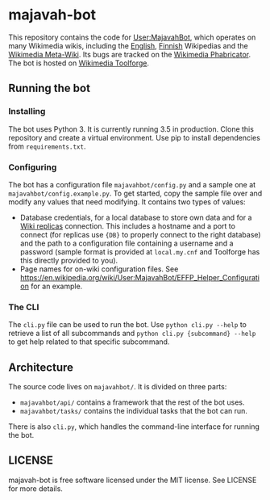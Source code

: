 # majavah-bot

This repository contains the code for [User:MajavahBot](https://en.wikipedia.org/wiki/User:MajavahBot), which operates
on many Wikimedia wikis, including the [English](https://en.wikipedia.org/wiki/User:MajavahBot),
[Finnish](https://fi.wikipedia.org/wiki/Käyttäjä:MajavahBot) Wikipedias and the
[Wikimedia Meta-Wiki](https://meta.wikimedia.org/wiki/User:MajavahBot). Its bugs are tracked on the
[Wikimedia Phabricator](https://phabricator.wikimedia.org/tag/tool-majavahbot/). The bot is hosted on
[Wikimedia Toolforge](https://toolforge.org).

## Running the bot

### Installing

The bot uses Python 3. It is currently running 3.5 in production. Clone this repository and create a virtual environment. Use pip to install dependencies from `requirements.txt`.

### Configuring

The bot has a configuration file `majavahbot/config.py` and a sample one at `majavahbot/config.example.py`.
To get started, copy the sample file over and modify any values that need modifying. It contains two types of values:

* Database credentials, for a local database to store own data and
  for a [Wiki replicas](https://wikitech.wikimedia.org/wiki/Help:Toolforge/Database) connection.
  This includes a hostname and a port to connect (for replicas use `{DB}` to properly connect to the right database)
  and the path to a configuration file containing a username and a password
  (sample format is provided at `local.my.cnf` and Toolforge has this directly provided to you).
* Page names for on-wiki configuration files. See
  https://en.wikipedia.org/wiki/User:MajavahBot/EFFP_Helper_Configuration for an example.

### The CLI

The `cli.py` file can be used to run the bot. Use `python cli.py --help` to retrieve a list of all subcommands
and `python cli.py {subcommand} --help` to get help related to that specific subcommand.

## Architecture

The source code lives on `majavahbot/`. It is divided on three parts:

* `majavahbot/api/` contains a framework that the rest of the bot uses.
* `majavahbot/tasks/` contains the individual tasks that the bot can run.

There is also `cli.py`, which handles the command-line interface for running the bot.

## LICENSE

majavah-bot is free software licensed under the MIT license. See LICENSE for more details.
